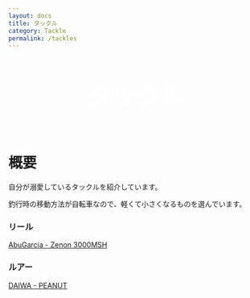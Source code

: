 ```yaml
---
layout: docs
title: タックル
category: Tackle
permalink: /tackles
---
```


<div style="justify-content: center;
    display: flex;
    align-items: center;
    height: 150px;
    background-image: url(/images/picture/tackles/lure/daiwa-peanut/3.jpg);
background-position: right;
    background-size: cover;
">
    <p style="color: #fff; font-size: xxx-large; font-weight: 800; margin: 0;">タックル</p>
</div>

# 概要

自分が溺愛しているタックルを紹介しています。

釣行時の移動方法が自転車なので、軽くて小さくなるものを選んでいます。

### リール

[AbuGarcia - Zenon 3000MSH](/tackles/abu-garcia/zenon-3000MSH)

### ルアー

[DAIWA - PEANUT](/tackles/lure/daiwa-peanut)